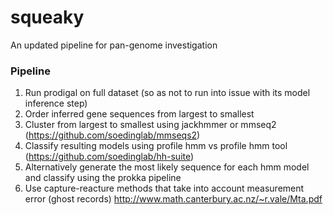 # squeaky
An updated pipeline for pan-genome investigation


### Pipeline

1. Run prodigal on full dataset (so as not to run into issue with its model inference step)
2. Order inferred gene sequences from largest to smallest
3. Cluster from largest to smallest using jackhmmer or mmseq2 (https://github.com/soedinglab/mmseqs2)
4. Classify resulting models using profile hmm vs profile hmm tool (https://github.com/soedinglab/hh-suite)
5. Alternatively generate the most likely sequence for each hmm model and classify using the prokka pipeline
6. Use capture-reacture methods that take into account measurement error (ghost records) http://www.math.canterbury.ac.nz/~r.vale/Mta.pdf
